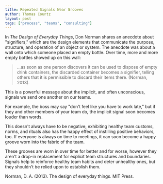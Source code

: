 ```yaml
---
title: Repeated Signals Wear Grooves
author: Thomas Countz
layout: post
tags: ["process", "teams", "consulting"]
---
```


In _The Design of Everyday Things_, Don Norman shares an anecdote about "signifiers," which are the design elements that communicate the purpose, structure, and operation of an object or system. The anecdote was about a wall onto which someone placed an empty bottle. Over time, more and more empty bottles showed up on this wall:

> ...as soon as one person discovers it can be used to dispose of empty drink containers, the discarded container becomes a signifier, telling others that it is permissible to discard their items there. (Norman, 2013).


This is a powerful message about the implicit, and often unconscious, signals we send one another on our teams.

For example, the boss may say "don't feel like you have to work late," but if they and other members of your team do, the implicit signal soon becomes louder than words.

This doesn't always have to be negative, exhibiting healthy team customs, norms, and rituals also has the happy effect of instilling positive behaviors, too. If everyone is always on time to meetings, it can soon become a happy groove worn into the fabric of the team.

These grooves are worn in over time for better and for worse, however they aren't a drop-in replacement for explicit team structures and boundaries. Signals help to reinforce healthy team habits and deter unhealthy ones, but they shouldn't be relied upon to establish them.

Norman, D. A. (2013). The design of everyday things. MIT Press.
